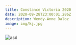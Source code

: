 ```yaml
---
title: Constance Victoria 2020
date: 2020-09-28T23:00:01.286Z
description: Wendy-Anne Daloz
image: img/kj.jpg
---
```

![asd]( "asc")